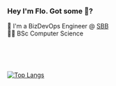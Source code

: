### Hey I'm Flo. Got some :cookie:?

👷 I'm a BizDevOps Engineer @ [SBB](https://github.com/SchweizerischeBundesbahnen)  
👨‍🎓 BSc Computer Science

<br/><br/><br/>

[![Top Langs](https://github-readme-stats.vercel.app/api/top-langs/?username=max-havelaar&layout=compact&hide=PHP,TeX,Tcl,c#)](https://github.com/lichtwellenreiter)

